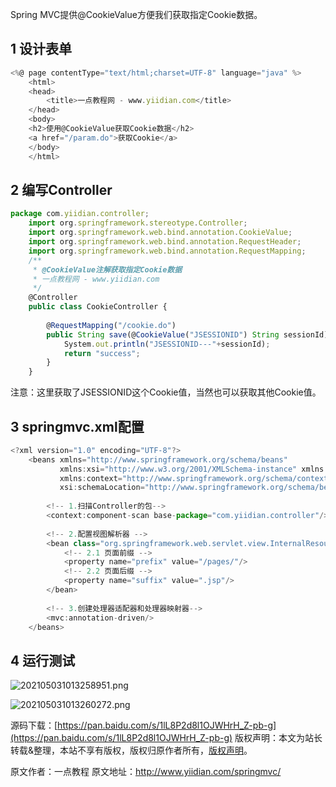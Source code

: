 


Spring MVC提供@CookieValue方便我们获取指定Cookie数据。

## 1 设计表单


```js 
<%@ page contentType="text/html;charset=UTF-8" language="java" %>
    <html>
    <head>
        <title>一点教程网 - www.yiidian.com</title>
    </head>
    <body>
    <h2>使用@CookieValue获取Cookie数据</h2>
    <a href="/param.do">获取Cookie</a>
    </body>
    </html>
```

## 2 编写Controller


```js 
package com.yiidian.controller;
    import org.springframework.stereotype.Controller;
    import org.springframework.web.bind.annotation.CookieValue;
    import org.springframework.web.bind.annotation.RequestHeader;
    import org.springframework.web.bind.annotation.RequestMapping;
    /**
     * @CookieValue注解获取指定Cookie数据
     * 一点教程网 - www.yiidian.com
     */
    @Controller
    public class CookieController {
    
        @RequestMapping("/cookie.do")
        public String save(@CookieValue("JSESSIONID") String sessionId){
            System.out.println("JSESSIONID---"+sessionId);
            return "success";
        }
    }
```

注意：这里获取了JSESSIONID这个Cookie值，当然也可以获取其他Cookie值。

## 3 springmvc.xml配置


```js 
<?xml version="1.0" encoding="UTF-8"?>
    <beans xmlns="http://www.springframework.org/schema/beans"
           xmlns:xsi="http://www.w3.org/2001/XMLSchema-instance" xmlns:mvc="http://www.springframework.org/schema/mvc"
           xmlns:context="http://www.springframework.org/schema/context"
           xsi:schemaLocation="http://www.springframework.org/schema/beans http://www.springframework.org/schema/beans/spring-beans.xsd http://www.springframework.org/schema/mvc http://www.springframework.org/schema/mvc/spring-mvc.xsd http://www.springframework.org/schema/context http://www.springframework.org/schema/context/spring-context.xsd">
    
        <!-- 1.扫描Controller的包-->
        <context:component-scan base-package="com.yiidian.controller"/>
    
        <!-- 2.配置视图解析器 -->
        <bean class="org.springframework.web.servlet.view.InternalResourceViewResolver">
            <!-- 2.1 页面前缀 -->
            <property name="prefix" value="/pages/"/>
            <!-- 2.2 页面后缀 -->
            <property name="suffix" value=".jsp"/>
        </bean>
    
        <!-- 3.创建处理器适配器和处理器映射器-->
        <mvc:annotation-driven/>
    </beans>
```

## 4 运行测试

![202105031013258951.png](https://gitee.com/hezhiyuan007/java-study/raw/master/images/SpringMVC/b94cfead-85af-411b-a4cc-c1374d5abd5f.png)

![202105031013260272.png](https://gitee.com/hezhiyuan007/java-study/raw/master/images/SpringMVC/60a923c7-9010-4f99-9fe5-9281cccca9df.png)

源码下载：[https://pan.baidu.com/s/1lL8P2d8l1OJWHrH_Z-pb-g](https://pan.baidu.com/s/1lL8P2d8l1OJWHrH_Z-pb-g)
版权声明：本文为站长转载&整理，本站不享有版权，版权归原作者所有，[版权声明](https://gitee.com/hezhiyuan007/java-notes/raw/master/disclaimer.md)。




原文作者：一点教程 原文地址：http://www.yiidian.com/springmvc/